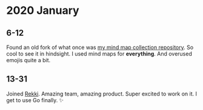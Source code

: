 # 2020 January

## 6-12

Found an old fork of what once was [my mind map collection repository](https://github.com/trinhduc/knowledge-map). So cool to see it in hindsight. I used mind maps for **everything**. And overused emojis quite a bit.

## 13-31

Joined [Rekki](https://www.rekki.com). Amazing team, amazing product. Super excited to work on it. I get to use Go finally. ✨
